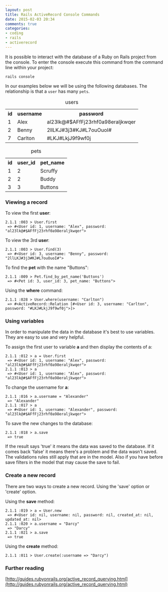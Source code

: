 ```yaml
---
layout: post
title: Rails ActiveRecord Console Commands
date: 2015-02-03 20:34
comments: true
categories:
- coding
- rails
- activerecord
---
```

It is possible to interact with the database of a Ruby on Rails project from the console. To enter the console execute this command from the command line within your project:

`rails console`

In our examples below we will be using the following databases. The relationship is that a `user` has many `pets`.

<table class="table">
 <caption>users</caption>
 <th>id</th>
 <th>username</th>
 <th>password</th>
 <tr>
  <td>1</td>
  <td>Alex</td>
  <td>al23lk@#$AFfFj23rhf0a98eraljkwqer</td>
 </tr>
 <tr>
  <td>2</td>
  <td>Benny</td>
  <td>2llLKJ#3j3#KJ#L7ouOuoI#</td>
 </tr>
 <tr>
  <td>7</td>
  <td>Carlton</td>
  <td>#LKJ#LkjJ9f9wf0j</td>
 </tr>
</table>

<table class="table">
 <caption>pets</caption>
 <th>id</th>
 <th>user_id</th>
 <th>pet_name</th>
 <tr>
  <td>1</td>
  <td>2</td>
  <td>Scruffy</td>
 </tr>
 <tr>
  <td>2</td>
  <td>2</td>
  <td>Buddy</td>
 </tr>
 <tr>
  <td>3</td>
  <td>3</td>
  <td>Buttons</td>
 </tr>
</table>

### Viewing a record

To view the first **user**:<br>
```
2.1.1 :003 > User.first
 => #<User id: 1, username: "Alex", password: "al23lk@#$AFfFj23rhf0a98eraljkwqer"> 
```

To view the 3rd **user**:<br>
```
2.1.1 :003 > User.find(3)
 => #<User id: 3, username: "Benny", password: "2llLKJ#3j3#KJ#L7ouOuoI#"> 
```

To find the **pet** with the name "Buttons":<br>
```
2.1.1 :009 > Pet.find_by_pet_name('Buttons')
 => #<Pet id: 3, user_id: 3, pet_name: "Buttons"> 
```

Using the **where** command: 

```
2.1.1 :028 > User.where(username: "Carlton")
 => #<ActiveRecord::Relation [#<User id: 3, username: "Carlton", password: "#LKJ#LkjJ9f9wf0j">]> 
```

### Using variables

In order to manipulate the data in the database it's best to use variables. They are easy to use and very helpful.

To assign the first user to variable **a** and then display the contents of a:

```
2.1.1 :012 > a = User.first
 => #<User id: 1, username: "Alex", password: "al23lk@#$AFfFj23rhf0a98eraljkwqer"> 
2.1.1 :013 > a
 => #<User id: 1, username: "Alex", password: "al23lk@#$AFfFj23rhf0a98eraljkwqer"> 
```

To change the username for **a**:

```
2.1.1 :016 > a.username = "Alexander"
 => "Alexander" 
2.1.1 :017 > a
 => #<User id: 1, username: "Alexander", password: "al23lk@#$AFfFj23rhf0a98eraljkwqer"> 
```

To save the new changes to the database:

```
2.1.1 :018 > a.save
 => true 
```

If the result says 'true' it means the data was saved to the database. If it comes back 'false' it means there's a problem and the data wasn't saved. The validations rules still apply that are in the model. Also if you have before save filters in the model that may cause the save to fail.

### Create a new record

There are two ways to create a new record. Using the 'save' option or 'create' option.

Using the **save** method:

```
2.1.1 :019 > a = User.new
 => #<User id: nil, username: nil, password: nil, created_at: nil, updated_at: nil> 
2.1.1 :020 > a.username = "Darcy"
 => "Darcy" 
2.1.1 :021 > a.save
 => true 
```
Using the **create** method:

```
2.1.1 :011 > User.create(:username => "Darcy")
```




### Further reading

[http://guides.rubyonrails.org/active_record_querying.html](http://guides.rubyonrails.org/active_record_querying.html)